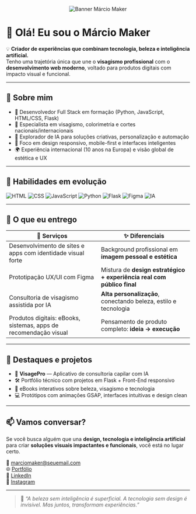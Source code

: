 <!-- Banner opcional -->
<p align="center">
  <img src="https://via.placeholder.com/900x250.png?text=M%C3%A1rcio+Maker+-+Criador+Full+Stack+%7C+Visagismo+%2B+Tecnologia" alt="Banner Márcio Maker" />
</p>

# 👋 Olá! Eu sou o **Márcio Maker**

💡 **Criador de experiências que combinam tecnologia, beleza e inteligência artificial.**  
Tenho uma trajetória única que une o **visagismo profissional** com o **desenvolvimento web moderno**, voltado para produtos digitais com impacto visual e funcional.

---

## 🧠 Sobre mim

- 🔧 Desenvolvedor Full Stack em formação (Python, JavaScript, HTML/CSS, Flask)
- 🎨 Especialista em visagismo, colorimetria e cortes nacionais/internacionais
- 🤖 Explorador de IA para soluções criativas, personalização e automação
- 📱 Foco em design responsivo, mobile-first e interfaces inteligentes
- 🌍 Experiência internacional (10 anos na Europa) e visão global de estética e UX

---

## 🚀 Habilidades em evolução

![HTML](https://img.shields.io/badge/HTML-5-orange?style=flat&logo=html5)
![CSS](https://img.shields.io/badge/CSS-3-blue?style=flat&logo=css3)
![JavaScript](https://img.shields.io/badge/JavaScript-ES6-yellow?style=flat&logo=javascript)
![Python](https://img.shields.io/badge/Python-3.11-blue?style=flat&logo=python)
![Flask](https://img.shields.io/badge/Flask-API-white?style=flat&logo=flask)
![Figma](https://img.shields.io/badge/Figma-UX%2FUI-purple?style=flat&logo=figma)
![IA](https://img.shields.io/badge/IA-Integrada-black?style=flat&logo=openai)

---

## 🎯 O que eu entrego

| 💼 Serviços | ✨ Diferenciais |
|------------|----------------|
| Desenvolvimento de sites e apps com identidade visual forte | Background profissional em **imagem pessoal e estética** |
| Prototipação UX/UI com Figma | Mistura de **design estratégico + experiência real com público final** |
| Consultoria de visagismo assistida por IA | **Alta personalização**, conectando beleza, estilo e tecnologia |
| Produtos digitais: eBooks, sistemas, apps de recomendação visual | Pensamento de produto completo: **ideia → execução** |

---

## 📌 Destaques e projetos

- 🧩 **VisagePro** — Aplicativo de consultoria capilar com IA  
- 🛠️ Portfólio técnico com projetos em Flask + Front-End responsivo  
- 🧠 eBooks interativos sobre beleza, visagismo e tecnologia  
- 💻 Protótipos com animações GSAP, interfaces intuitivas e design clean

---

## 📫 Vamos conversar?

Se você busca alguém que una **design, tecnologia e inteligência artificial** para criar **soluções visuais impactantes e funcionais**, você está no lugar certo.

📧 marciomaker@seuemail.com  
🌐 [Portfólio](https://seusite.com)  
🔗 [LinkedIn](https://linkedin.com/in/seunome)  
📸 [Instagram](https://instagram.com/seuperfil)

---

> 💬 *“A beleza sem inteligência é superficial. A tecnologia sem design é invisível. Mas juntos, transformam experiências.”*

